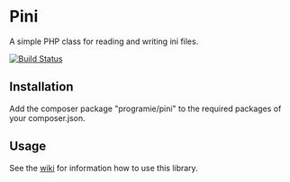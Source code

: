 # Pini

A simple PHP class for reading and writing ini files.

[![Build Status](https://travis-ci.org/Programie/Pini.svg)](https://travis-ci.org/Programie/Pini)

## Installation

Add the composer package "programie/pini" to the required packages of your composer.json.

## Usage

See the [wiki](https://github.com/Programie/Pini/wiki) for information how to use this library.
